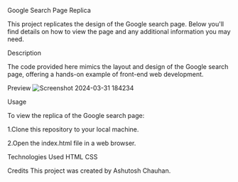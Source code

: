 Google Search Page Replica

This project replicates the design of the Google search page. Below you'll find details on how to view the page and any additional information you may need.

Description

The code provided here mimics the layout and design of the Google search page, offering a hands-on example of front-end web development.

Preview
![Screenshot 2024-03-31 184234](https://github.com/Ashutosh737/Google-Search-Design/assets/94473484/7d9b90dd-64da-4d67-9ff1-ffc2a195feaf)

Usage

To view the replica of the Google search page:


1.Clone this repository to your local machine.

2.Open the index.html file in a web browser.

Technologies Used
HTML
CSS

Credits
This project was created by Ashutosh Chauhan.



